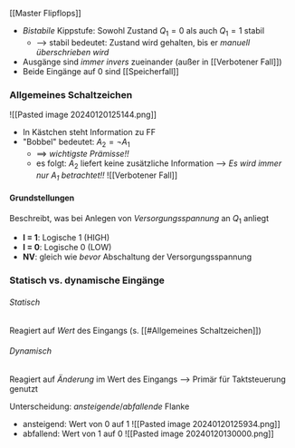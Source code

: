 [[Master Flipflops]]

- _Bistabile_ Kippstufe: Sowohl Zustand $Q_{1} = 0$ als auch $Q_{1} = 1$ stabil
	- --> stabil bedeutet: Zustand wird gehalten, bis er _manuell überschrieben wird_
- Ausgänge sind _immer invers_ zueinander (außer in [[Verbotener Fall]])
- Beide Eingänge auf 0 sind [[Speicherfall]] 
### Allgemeines Schaltzeichen
![[Pasted image 20240120125144.png]]
- In Kästchen steht Information zu FF
- "Bobbel" bedeutet: $A_{2} = \lnot A_{1}$ 
	- ==> _wichtigste Prämisse!!_
	- es folgt: $A_{2}$ liefert keine zusätzliche Information --> *Es wird immer nur $A_{1}$ betrachtet!!*
![[Verbotener Fall]]
#### Grundstellungen
Beschreibt, was bei Anlegen von _Versorgungsspannung_ an $Q_{1}$ anliegt
- **I = 1**: Logische 1 (HIGH)
- **I = 0**: Logische 0 (LOW)
- **NV**: gleich wie _bevor_ Abschaltung der Versorgungsspannung

### Statisch vs. dynamische Eingänge
###### Statisch
Reagiert auf _Wert_ des Eingangs (s. [[#Allgemeines Schaltzeichen]])

###### Dynamisch
Reagiert auf _Änderung_ im Wert des Eingangs
--> Primär für Taktsteuerung genutzt

Unterscheidung: _ansteigende_/_abfallende_ Flanke
- ansteigend: Wert von 0 auf 1
![[Pasted image 20240120125934.png]]
- abfallend: Wert von 1 auf 0
![[Pasted image 20240120130000.png]]